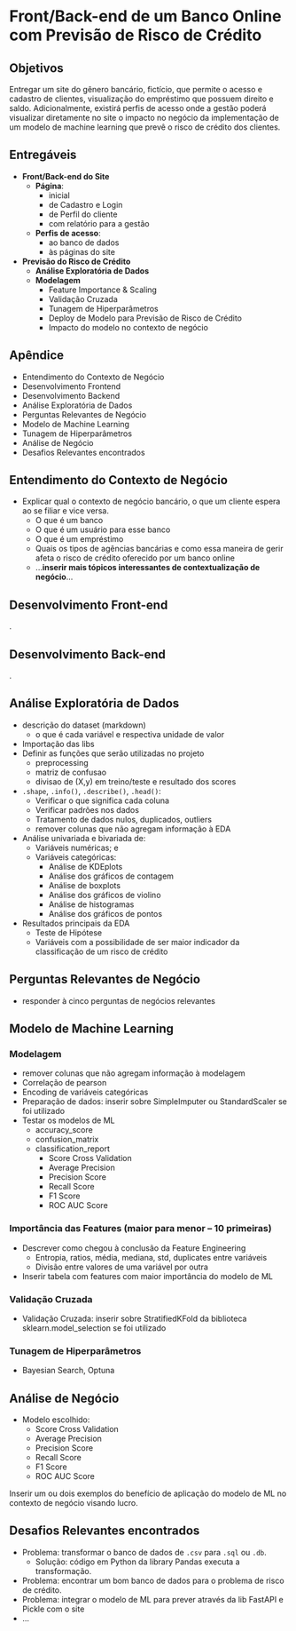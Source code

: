 # Front/Back-end de um Banco Online com Previsão de Risco de Crédito

## Objetivos

Entregar um site do gênero bancário, fictício, que permite o acesso e cadastro de clientes, visualização do empréstimo que possuem direito e saldo. Adicionalmente, existirá perfis de acesso onde a gestão poderá visualizar diretamente no site o impacto no negócio da implementação de um modelo de machine learning que prevê o risco de crédito dos clientes.

## Entregáveis

- **Front/Back-end do Site**
  - **Página**:
    - inicial
    - de Cadastro e Login
    - de Perfil do cliente
    - com relatório para a gestão
  - **Perfis de acesso**:
    - ao banco de dados
    - às páginas do site
- **Previsão do Risco de Crédito**
  - **Análise Exploratória de Dados**
  - **Modelagem**
    - Feature Importance & Scaling
    - Validação Cruzada
    - Tunagem de Hiperparâmetros
    - Deploy de Modelo para Previsão de Risco de Crédito
    - Impacto do modelo no contexto de negócio
   
## Apêndice

- Entendimento do Contexto de Negócio
- Desenvolvimento Frontend
- Desenvolvimento Backend
- Análise Exploratória de Dados
- Perguntas Relevantes de Negócio
- Modelo de Machine Learning
- Tunagem de Hiperparâmetros
- Análise de Negócio
- Desafios Relevantes encontrados

## Entendimento do Contexto de Negócio

- Explicar qual o contexto de negócio bancário, o que um cliente espera ao se filiar e vice versa.
  - O que é um banco
  - O que é um usuário para esse banco
  - O que é um empréstimo
  - Quais os tipos de agências bancárias e como essa maneira de gerir afeta o risco de crédito oferecido por um banco online
  - ...**inserir mais tópicos interessantes de contextualização de negócio**...


## Desenvolvimento Front-end

.

## Desenvolvimento Back-end

.

## Análise Exploratória de Dados

- descrição do dataset (markdown)
  - o que é cada variável e respectiva unidade de valor
- Importação das libs
- Definir as funções que serão utilizadas no projeto 
  - preprocessing
  - matriz de confusao
  - divisao de (X,y) em treino/teste e resultado dos scores
- `.shape`, `.info()`, `.describe()`, `.head()`:
  - Verificar o que significa cada coluna
  - Verificar padrões nos dados
  - Tratamento de dados nulos, duplicados, outliers
  - remover colunas que não agregam informação à EDA
- Análise univariada e bivariada de:
  - Variáveis numéricas; e
  - Variáveis categóricas:
    - Análise de KDEplots
    - Análise dos gráficos de contagem
    - Análise de boxplots
    - Análise dos gráficos de violino
    - Análise de histogramas
    - Análise dos gráficos de pontos
- Resultados principais da EDA
  - Teste de Hipótese
  - Variáveis com a possibilidade de ser maior indicador da classificação de um risco de crédito

## Perguntas Relevantes de Negócio

- responder à cinco perguntas de negócios relevantes

## Modelo de Machine Learning

### Modelagem

- remover colunas que não agregam informação à modelagem
- Correlação de pearson
- Encoding de variáveis categóricas
- Preparação de dados: inserir sobre SimpleImputer ou StandardScaler se foi utilizado
- Testar os modelos de ML
  - accuracy_score
  - confusion_matrix 
  - classification_report
    - Score Cross Validation
    - Average Precision
    - Precision Score
    - Recall Score
    - F1 Score
    - ROC AUC Score 
    
### Importância das Features (maior para menor – 10 primeiras)

- Descrever como chegou à conclusão da Feature Engineering
  - Entropia, ratios, média, mediana, std, duplicates entre variáveis
  - Divisão entre valores de uma variável por outra
- Inserir tabela com features com maior importância do modelo de ML

### Validação Cruzada

- Validação Cruzada: inserir sobre StratifiedKFold da biblioteca sklearn.model_selection se foi utilizado

### Tunagem de Hiperparâmetros

- Bayesian Search, Optuna

## Análise de Negócio

- Modelo escolhido:
  - Score Cross Validation
  - Average Precision
  - Precision Score
  - Recall Score
  - F1 Score
  - ROC AUC Score

Inserir um ou dois exemplos do benefício de aplicação do modelo de ML no contexto de negócio visando lucro.

## Desafios Relevantes encontrados

- Problema: transformar o banco de dados de `.csv` para `.sql` ou `.db`.
  - Solução: código em Python da library Pandas executa a transformação.
- Problema: encontrar um bom banco de dados para o problema de risco de crédito.
- Problema: integrar o modelo de ML para prever através da lib FastAPI e Pickle com o site
- ...
